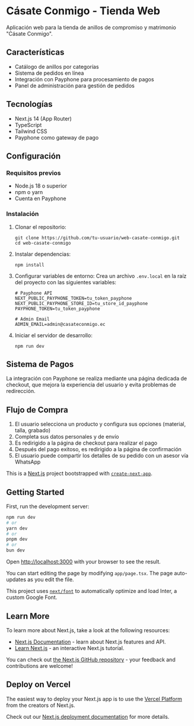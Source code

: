 # Cásate Conmigo - Tienda Web

Aplicación web para la tienda de anillos de compromiso y matrimonio "Cásate Conmigo".

## Características

- Catálogo de anillos por categorías
- Sistema de pedidos en línea
- Integración con Payphone para procesamiento de pagos
- Panel de administración para gestión de pedidos

## Tecnologías

- Next.js 14 (App Router)
- TypeScript
- Tailwind CSS
- Payphone como gateway de pago

## Configuración

### Requisitos previos

- Node.js 18 o superior
- npm o yarn
- Cuenta en Payphone

### Instalación

1. Clonar el repositorio:

   ```
   git clone https://github.com/tu-usuario/web-casate-conmigo.git
   cd web-casate-conmigo
   ```

2. Instalar dependencias:

   ```
   npm install
   ```

3. Configurar variables de entorno:
   Crea un archivo `.env.local` en la raíz del proyecto con las siguientes variables:

   ```
   # Payphone API
   NEXT_PUBLIC_PAYPHONE_TOKEN=tu_token_payphone
   NEXT_PUBLIC_PAYPHONE_STORE_ID=tu_store_id_payphone
   PAYPHONE_TOKEN=tu_token_payphone

   # Admin Email
   ADMIN_EMAIL=admin@casateconmigo.ec
   ```

4. Iniciar el servidor de desarrollo:
   ```
   npm run dev
   ```

## Sistema de Pagos

La integración con Payphone se realiza mediante una página dedicada de checkout, que mejora la experiencia del usuario y evita problemas de redirección.

## Flujo de Compra

1. El usuario selecciona un producto y configura sus opciones (material, talla, grabado)
2. Completa sus datos personales y de envío
3. Es redirigido a la página de checkout para realizar el pago
4. Después del pago exitoso, es redirigido a la página de confirmación
5. El usuario puede compartir los detalles de su pedido con un asesor vía WhatsApp

This is a [Next.js](https://nextjs.org/) project bootstrapped with [`create-next-app`](https://github.com/vercel/next.js/tree/canary/packages/create-next-app).

## Getting Started

First, run the development server:

```bash
npm run dev
# or
yarn dev
# or
pnpm dev
# or
bun dev
```

Open [http://localhost:3000](http://localhost:3000) with your browser to see the result.

You can start editing the page by modifying `app/page.tsx`. The page auto-updates as you edit the file.

This project uses [`next/font`](https://nextjs.org/docs/basic-features/font-optimization) to automatically optimize and load Inter, a custom Google Font.

## Learn More

To learn more about Next.js, take a look at the following resources:

- [Next.js Documentation](https://nextjs.org/docs) - learn about Next.js features and API.
- [Learn Next.js](https://nextjs.org/learn) - an interactive Next.js tutorial.

You can check out [the Next.js GitHub repository](https://github.com/vercel/next.js/) - your feedback and contributions are welcome!

## Deploy on Vercel

The easiest way to deploy your Next.js app is to use the [Vercel Platform](https://vercel.com/new?utm_medium=default-template&filter=next.js&utm_source=create-next-app&utm_campaign=create-next-app-readme) from the creators of Next.js.

Check out our [Next.js deployment documentation](https://nextjs.org/docs/deployment) for more details.
